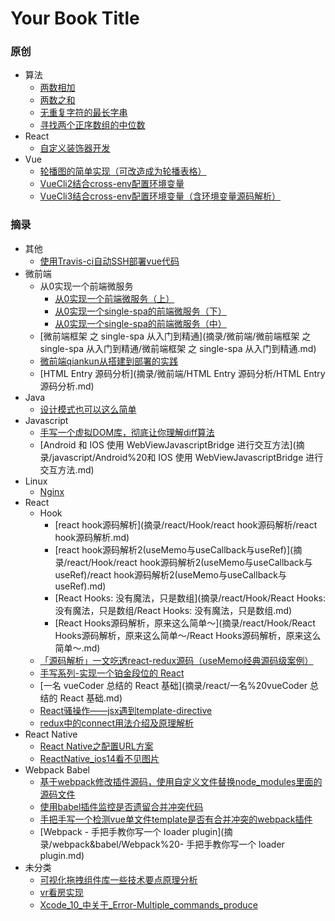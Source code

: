 # Your Book Title

### 原创
  - 算法
    * [两数相加](原创/算法/两数相加.md)
    * [两数之和](原创/算法/两数之和.md)
    * [无重复字符的最长字串](原创/算法/无重复字符的最长字串.md)
    * [寻找两个正序数组的中位数](原创/算法/寻找两个正序数组的中位数.md)
  - React
    - [自定义装饰器开发](原创/react/自定义装饰器开发/自定义装饰器开发.md)
  - Vue
    * [轮播图的简单实现（可改造成为轮播表格）](原创/vue/轮播图的简单实现（可改造成为轮播表格）.md)
    * [VueCli2结合cross-env配置环境变量](原创/vue/VueCli2结合cross-env配置环境变量.md)
    * [VueCli3结合cross-env配置环境变量（含环境变量源码解析）](原创/vue/VueCli3结合cross-env配置环境变量（含环境变量源码解析）.md)
### 摘录
  - 其他
    * [使用Travis-ci自动SSH部署vue代码](摘录/其他/使用Travis-ci自动SSH部署vue代码.md)
  - 微前端
    - 从0实现一个前端微服务
      - [从0实现一个前端微服务（上）](摘录/微前端/从0实现一个前端微服务/从0实现一个前端微服务（上）/从0实现一个前端微服务（上）.md)
      - [从0实现一个single-spa的前端微服务（下）](摘录/微前端/从0实现一个前端微服务/从0实现一个single-spa的前端微服务（下）/从0实现一个single-spa的前端微服务（下）.md)
      - [从0实现一个single-spa的前端微服务（中）](摘录/微前端/从0实现一个前端微服务/从0实现一个single-spa的前端微服务（中）/从0实现一个single-spa的前端微服务（中）.md)
    - [微前端框架 之 single-spa 从入门到精通](摘录/微前端/微前端框架 之 single-spa 从入门到精通/微前端框架 之 single-spa 从入门到精通.md)
    - [微前端qiankun从搭建到部署的实践](摘录/微前端/微前端qiankun从搭建到部署的实践/微前端qiankun从搭建到部署的实践.md)
    - [HTML Entry 源码分析](摘录/微前端/HTML Entry 源码分析/HTML Entry 源码分析.md)
  - Java
     * [设计模式也可以这么简单](摘录/java/设计模式也可以这么简单.md)
  - Javascript
    * [手写一个虚拟DOM库，彻底让你理解diff算法](摘录/javascript/手写一个虚拟DOM库，彻底让你理解diff算法.md)
    * [Android 和 IOS 使用 WebViewJavascriptBridge 进行交互方法](摘录/javascript/Android%20和 IOS 使用 WebViewJavascriptBridge 进行交互方法.md)
  - Linux
    - [Nginx](摘录/linux/Nginx/Nginx.md)
  - React
    - Hook
      - [react hook源码解析](摘录/react/Hook/react hook源码解析/react hook源码解析.md)
      - [react hook源码解析2(useMemo与useCallback与useRef)](摘录/react/Hook/react hook源码解析2(useMemo与useCallback与useRef)/react hook源码解析2(useMemo与useCallback与useRef).md)
      - [React Hooks: 没有魔法，只是数组](摘录/react/Hook/React Hooks: 没有魔法，只是数组/React Hooks: 没有魔法，只是数组.md)
      - [React Hooks源码解析，原来这么简单～](摘录/react/Hook/React Hooks源码解析，原来这么简单～/React Hooks源码解析，原来这么简单～.md)
    * [「源码解析」一文吃透react-redux源码（useMemo经典源码级案例）](摘录/react/「源码解析」一文吃透react-redux源码（useMemo经典源码级案例）.md)
    * [手写系列-实现一个铂金段位的 React](摘录/react/手写系列-实现一个铂金段位的%20React.md)
    * [一名 vueCoder 总结的 React 基础](摘录/react/一名%20vueCoder 总结的 React 基础.md)
    * [React骚操作——jsx遇到template-directive](摘录/react/React骚操作——jsx遇到template-directive.md)
    * [redux中的connect用法介绍及原理解析](摘录/react/redux中的connect用法介绍及原理解析.md)
  - React Native
    * [React Native之配置URL方案](摘录/react-native/React%20Native之配置URL方案.md)
    * [ReactNative_ios14看不见图片](摘录/react-native/ReactNative_ios14看不见图片.md)
  - Webpack Babel
    * [基于webpack修改插件源码，使用自定义文件替换node_modules里面的源码文件](摘录/webpack&babel/基于webpack修改插件源码，使用自定义文件替换node_modules里面的源码文件.md)
    * [使用babel插件监控是否遗留合并冲突代码](摘录/webpack&babel/使用babel插件监控是否遗留合并冲突代码.md)
    * [手把手写一个检测vue单文件template是否有合并冲突的webpack插件](摘录/webpack&babel/手把手写一个检测vue单文件template是否有合并冲突的webpack插件.md)
    * [Webpack - 手把手教你写一个 loader  plugin](摘录/webpack&babel/Webpack%20- 手把手教你写一个 loader  plugin.md)
  - 未分类
      * [可视化拖拽组件库一些技术要点原理分析](摘录/未分类/可视化拖拽组件库一些技术要点原理分析.md)
      - [vr看房实现](摘录/未分类/vr看房实现/vr看房实现.md)
      * [Xcode_10_中关于_Error-Multiple_commands_produce](摘录/未分类/Xcode_10_中关于_Error-Multiple_commands_produce.md)
